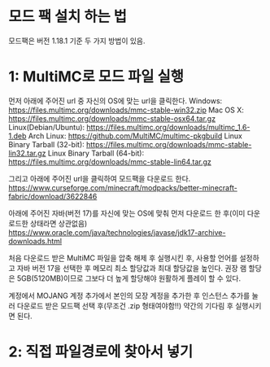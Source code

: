 # 모드 팩 설치 하는 법
모드팩은 버전 1.18.1 기준
두 가지 방법이 있음.


# 1: MultiMC로 모드 파일 실행
먼저 아래에 주어진 url 중 자신의 OS에 맞는 url을 클릭한다.
Windows: https://files.multimc.org/downloads/mmc-stable-win32.zip
Mac OS X: https://files.multimc.org/downloads/mmc-stable-osx64.tar.gz
Linux(Debian/Ubuntu): https://files.multimc.org/downloads/multimc_1.6-1.deb
Arch Linux: https://github.com/MultiMC/multimc-pkgbuild
Linux Binary Tarball (32-bit): https://files.multimc.org/downloads/mmc-stable-lin32.tar.gz
Linux Binary Tarball (64-bit): https://files.multimc.org/downloads/mmc-stable-lin64.tar.gz

그리고 아래에 주어진 url을 클릭하여 모드팩을 다운로드 한다.
https://www.curseforge.com/minecraft/modpacks/better-minecraft-fabric/download/3622846

아래에 주어진 자바(버전 17)를 자신에 맞는 OS에 맞춰 먼저 다운로드 한 후(이미 다운로드한 상태라면 상관없음)
https://www.oracle.com/java/technologies/javase/jdk17-archive-downloads.html

처음 다운로드 받은 MultiMC 파일을 압축 해제 후 실행시킨 후, 사용할 언어를 설정하고 자바 버전 17을 선택한 후 메모리 최소 할당값과 최대 할당값을 높인다. 
권장 램 할당은 5GB(5120MB)이므로 그보다 더 높게 할당해야 원활하게 플레이 할 수 있다.

계정에서 MOJANG 계정 추가에서 본인의 모장 계정을 추가한 후 인스턴스 추가를 눌러 다운로드 받은 모드팩 선택 후(무조건 .zip 형태여야함!!) 약간의 기다림 후 실행시키면 된다.


# 2: 직접 파일경로에 찾아서 넣기
